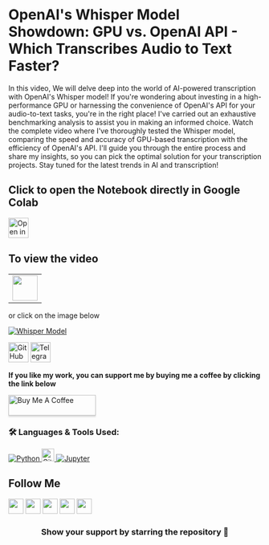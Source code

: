 <h1>OpenAI's Whisper Model Showdown: GPU vs. OpenAI API - Which Transcribes Audio to Text Faster?</h1>
<p>In this video, We will delve deep into the world of AI-powered transcription with OpenAI's Whisper model! If you're wondering about investing in a high-performance GPU or harnessing the convenience of OpenAI's API for your audio-to-text tasks, you're in the right place! I've carried out an exhaustive benchmarking analysis to assist you in making an informed choice. Watch the complete video where I've thoroughly tested the Whisper model, comparing the speed and accuracy of GPU-based transcription with the efficiency of OpenAI's API. I'll guide you through the entire process and share my insights, so you can pick the optimal solution for your transcription projects. Stay tuned for the latest trends in AI and transcription!</p>
<h2>Click to open the Notebook directly in Google Colab</h2>
<!-- [![Open In Colab](https://colab.research.google.com/assets/colab-badge.svg)](https://colab.research.google.com/github/bhattbhavesh91/openai-whisper-benchmarking/blob/main/openai-whisper-benchmarking-notebook.ipynb)
 -->

<p><a href="https://colab.research.google.com/github/bhattbhavesh91/openai-whisper-benchmarking/blob/main/openai-whisper-benchmarking-notebook.ipynb" target="_blank"><img height="40" alt="Open in Colab" src = "https://colab.research.google.com/assets/colab-badge.svg"></a></p>
<h2>To view the video</h2>
<table>
   <tr>
      <td><a href="http://www.youtube.com/watch?v=LWGF8HmKcKk" target="_blank"><img height="50" src = "https://img.shields.io/youtube/views/LWGF8HmKcKk?color=blue&label=Watch%20on%20YouTube&logo=youtube&logoColor=red&style=for-the-badge"></a></td>
   </tr>
</table>

<p>or click on the image below</p>
<p><a href="http://www.youtube.com/watch?v=LWGF8HmKcKk"><img alt="Whisper Model
" src="http://img.youtube.com/vi/LWGF8HmKcKk/0.jpg" /></a></p>
<p><a href="https://github.com/sponsors/bhattbhavesh91" target="_blank"><img height="40" alt="GitHub Sponsor" src = "https://img.shields.io/badge/Sponsor me on GitHub-30363D?style=for-the-badge&logo=GitHub-Sponsors&logoColor=#white"></a>
<a href="https://t.me/bhattbhavesh91" target="_blank"><img height="40" alt="Telegram Channel Link" src = "https://img.shields.io/badge/Join my Telegram channel-2CA5E0?style=for-the-badge&logo=telegram&logoColor=white"></a></p>
<p><strong>If you like my work, you can support me by buying me a coffee by clicking the link below</strong></p>
<p><a href="https://www.buymeacoffee.com/bhattbhavesh91" target="_blank"><img src="https://www.buymeacoffee.com/assets/img/custom_images/orange_img.png" alt="Buy Me A Coffee" style="height: 41px !important;width: 174px !important;box-shadow: 0px 3px 2px 0px rgba(190, 190, 190, 0.5) !important;-webkit-box-shadow: 0px 3px 2px 0px rgba(190, 190, 190, 0.5) !important;" ></a></p>
<h3>🛠 Languages &amp; Tools Used:</h3>
<p align="left">
  <a href="https://www.python.org/" target="_blank"> <img alt="Python" src="https://img.shields.io/badge/python%20-%2314354C.svg?&style=for-the-badge&logo=python&logoColor=white"/> </a>
  <a href="https://git-scm.com/" target="_blank"> <img src="https://img.shields.io/badge/Git-282C34?logo=git" alt="Git logo" title="Git" height="25" /> </a>
  <a href="https://jupyter.org/" target="_blank"> <img alt="Jupyter" src="https://img.shields.io/badge/Jupyter%20-%23F37626.svg?&style=for-the-badge&logo=Jupyter&logoColor=white" /> </a>


## Follow Me
<a href="https://twitter.com/_bhaveshbhatt" target="_blank"><img class="ai-subscribed-social-icon" src="https://bhattbhavesh91.github.io/assets/images/tw.png" width="30"></a>
<a href="https://www.youtube.com/bhaveshbhatt8791/" target="_blank"><img class="ai-subscribed-social-icon" src="https://bhattbhavesh91.github.io/assets/images/ytb.png" width="30"></a>
<a href="https://www.youtube.com/PythonTricks/" target="_blank"><img class="ai-subscribed-social-icon" src="https://bhattbhavesh91.github.io/assets/images/python_logo.png" width="30"></a>
<a href="https://github.com/bhattbhavesh91" target="_blank"><img class="ai-subscribed-social-icon" src="https://bhattbhavesh91.github.io/assets/images/gthb.png" width="30"></a>
<a href="https://www.linkedin.com/in/bhattbhavesh91/" target="_blank"><img class="ai-subscribed-social-icon" src="https://bhattbhavesh91.github.io/assets/images/lnkdn.png" width="30"></a>

<h3 align="center">Show your support by starring the repository 🙂</h3>
